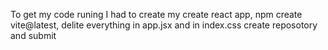 To get my code runing I had to create my create react app, npm create vite@latest, delite everything in app.jsx and in index.css  create reposotory and submit